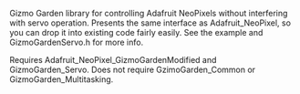 Gizmo Garden library for controlling Adafruit NeoPixels without interfering with servo operation. Presents the same interface as Adafruit_NeoPixel, so you can drop it into existing code fairly easily. See the example and GizmoGardenServo.h for more info.

Requires Adafruit_NeoPixel_GizmoGardenModified and GizmoGarden_Servo. Does not require GzimoGarden_Common or GizmoGarden_Multitasking.
